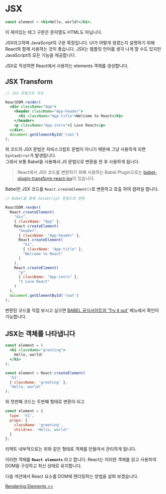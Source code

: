 # JSX

```jsx
const element = <h1>Hello, world!</h1>;
```

이 재미있는 태그 구문은 문자열도 HTML도 아닙니다.  

JSX라고하며 JavaScript의 구문 확장입니다. UI가 어떻게 생겼는지 설명하기 위해 React와 함께 사용하는 것이 좋습니다. JSX는 템플릿 언어를 생각 나게 할 수도 있지만 JavaScript의 모든 기능을 제공합니다.  

JSX로 작성하면 React에서 사용하는 elements 객체를 생성합니다.  

## JSX Transform

```jsx
// JSX 문법으로 작성

ReactDOM.render(
  <div className="App">
    <header className="App-header">
      <h1 className="App-title">Welcome to React</h1>
    </header>
    <p className="App-intro">I Love React</p>
  </div>,
  document.getElementById('root')
);
```

위 코드의 JSX 문법은 자바스크립트 문법이 아니기 때문에 그냥 사용하게 되면 `SyntaxError`가 발생됩니다.  
그래서 보통 Babel을 사용해서 JS 문법으로 변환을 한 후 사용하게 됩니다.  

> React에서 JSX 코드를 변환하기 위해 사용하는 Babel Plugin으로는 [babel-plugin-transform-react-jsx](https://babeljs.io/docs/en/babel-plugin-transform-react-jsx)이 있습니다.  

Babel은 JSX 코드를 `React.createElement()`로 변환하고 호출 하여 컴파일 합니다.  

```jsx
// Babel을 통해 JavaScript 문법으로 변환

ReactDOM.render(
  React.createElement(
    "div",
    { className: "App" },
    React.createElement(
      "header",
      { className: "App-header" },
      React.createElement(
        "h1",
        { className: "App-title" },
        "Welcome to React"
      )
    ),
    React.createElement(
      "p",
      { className: "App-intro" },
      "I Love React"
    )
  ),
  document.getElementById('root')
);
```

변환된 코드를 직접 보시고 싶으면 [BABEL 공식사이트의 'Try it out'](https://babeljs.io/repl#?babili=false&browsers=&build=&builtIns=false&spec=false&loose=false&code_lz=EoUwhgxgLgIg8gWQHQCcQDsAmIUAoBQABIQDyYCWAboRADZgDODAcmALYgC8ARAIIAO_bgD4ixUgAtw2FDXpNWHHgP4BaKWBkix4yQEY5jFuy59BqqOSi0QIgOohaEAPYdCUZ4VCQoJAPQSeqK6_hoyweIk_IYKJsrm5OhQKM4iAJKEADLOlCBe4ND-_BH-FJTCADRimM4QAK4cSUgA5iBQAKI2jVAAQgCeaZi4AOQpzlDDAJT4kwDcQA&debug=false&forceAllTransforms=false&shippedProposals=false&circleciRepo=&evaluate=false&fileSize=false&timeTravel=false&sourceType=module&lineWrap=true&presets=es2015%2Creact%2Cstage-2&prettier=false&targets=&version=6.26.0&envVersion=) 메뉴에서 확인이 가능합니다.  

## JSX는 객체를 나타냅니다

```jsx
const element = (
  <h1 className="greeting">
    Hello, world!
  </h1>
);
```

```jsx
const element = React.createElement(
  'h1',
  { className: 'greeting' },
  'Hello, world!'
);
```

위 첫번째 코드는 두번째 형태로 변환이 되고

```jsx
const element = {
  type: 'h1',
  props: {
    className: 'greeting',
    children: 'Hello, world!'
  }
};
```

리액트 내부적으로는 위와 같은 형태로 객체를 만들어서 관리하게 됩니다.  

이러한 객체를 **`React elements`** 라고 합니다. React는 이러한 객체를 읽고 사용하여 DOM을 구성하고 최신 상태로 유지합니다.  

다음 섹션에서 React 요소를 DOM에 렌더링하는 방법을 살펴 보겠습니다.  

[Rendering Elements >>](../rendering-elements/README.md)

